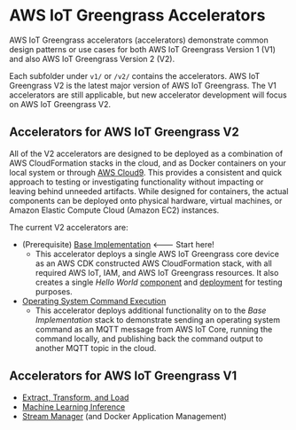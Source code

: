 # AWS IoT Greengrass Accelerators

AWS IoT Greengrass accelerators (accelerators) demonstrate common design patterns or use cases for both AWS IoT Greengrass Version 1 (V1) and also AWS IoT Greengrass Version 2 (V2).

Each subfolder under `v1/` or `/v2/` contains the accelerators. AWS IoT Greengrass V2 is the latest major version of AWS IoT Greengrass. The V1 accelerators are still applicable, but new accelerator development will focus on AWS IoT Greengrass V2.

## Accelerators for AWS IoT Greengrass V2

All of the V2 accelerators are designed to be deployed as a combination of AWS CloudFormation stacks in the cloud, and as Docker containers on your local system or through [AWS Cloud9](https://aws.amazon.com/cloud9/). This provides a consistent and quick approach to testing or investigating functionality without impacting or leaving behind unneeded artifacts. While designed for containers, the actual components can be deployed onto physical hardware, virtual machines, or Amazon Elastic Compute Cloud (Amazon EC2) instances.

The current V2 accelerators are:

- (Prerequisite) [Base Implementation](base) <--- Start here!
  - This accelerator deploys a single AWS IoT Greengrass core device as an AWS CDK constructed AWS CloudFormation stack, with all required AWS IoT, IAM, and AWS IoT Greengrass resources. It also creates a single _Hello World_ [component](https://docs.aws.amazon.com/greengrass/v2/developerguide/manage-components.html) and [deployment](https://docs.aws.amazon.com/greengrass/v2/developerguide/manage-deployments.html) for testing purposes.
- [Operating System Command Execution](v2/os_cmd)
  - This accelerator deploys additional functionality on to the _Base Implementation_ stack to demonstrate sending an operating system command as an MQTT message from AWS IoT Core, running the command locally, and publishing back the command output to another MQTT topic in the cloud.

## Accelerators for AWS IoT Greengrass V1

- [Extract, Transform, and Load](v1/extract_transform_load)
- [Machine Learning Inference](v1/machine_learning_inference)
- [Stream Manager](v1/stream_manager) (and Docker Application Management)
